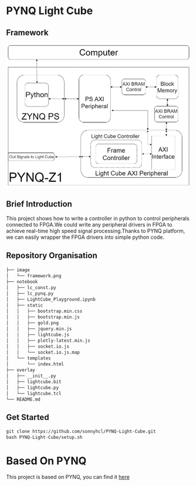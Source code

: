 # PYNQ Light Cube

## Framework

![framework](image\framework.png)

## Brief Introduction

This project shows how to write a controller in python to control peripherals connected to FPGA.We could write any peripheral drivers in FPGA to achieve real-time high speed signal processing.Thanks to PYNQ platform, we can easily wrapper the FPGA drivers into simple python code.

## Repository Organisation

```
├── image
│   └── framework.png
├── notebook
│   ├── lc_const.py
│   ├── lc_pynq.py
│   ├── LightCube_Playground.ipynb
│   ├── static
│   │   ├── bootstrap.min.css
│   │   ├── bootstrap.min.js
│   │   ├── gold.png
│   │   ├── jquery.min.js
│   │   ├── lightcube.js
│   │   ├── plotly-latest.min.js
│   │   ├── socket.io.js
│   │   └── socket.io.js.map
│   └── templates
│       └── index.html
├── overlay
│   ├── __init__.py
│   ├── lightcube.bit
│   ├── lightcube.py
│   └── lightcube.tcl
└── README.md
```

## Get Started

```
git clone https://github.com/sonnyhcl/PYNQ-Light-Cube.git
bash PYNQ-Light-Cube/setup.sh
```

# Based On PYNQ

This project is based on PYNQ, you can find it [here](https://github.com/Xilinx/PYNQ/)
